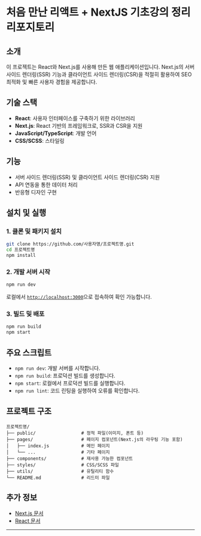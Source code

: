 # 처음 만난 리액트 + NextJS 기초강의 정리 리포지토리

## 소개
이 프로젝트는 React와 Next.js를 사용해 만든 웹 애플리케이션입니다. Next.js의 서버 사이드 렌더링(SSR) 기능과 클라이언트 사이드 렌더링(CSR)을 적절히 활용하여 SEO 최적화 및 빠른 사용자 경험을 제공합니다.

## 기술 스택
- **React**: 사용자 인터페이스를 구축하기 위한 라이브러리
- **Next.js**: React 기반의 프레임워크로, SSR과 CSR을 지원
- **JavaScript/TypeScript**: 개발 언어
- **CSS/SCSS**: 스타일링

## 기능
- 서버 사이드 렌더링(SSR) 및 클라이언트 사이드 렌더링(CSR) 지원
- API 연동을 통한 데이터 처리
- 반응형 디자인 구현

## 설치 및 실행

### 1. 클론 및 패키지 설치
```bash
git clone https://github.com/사용자명/프로젝트명.git
cd 프로젝트명
npm install
```

### 2. 개발 서버 시작
```bash
npm run dev
```
로컬에서 [`http://localhost:3000`](http://localhost:3000)으로 접속하여 확인 가능합니다.

### 3. 빌드 및 배포
```bash
npm run build
npm start
```

## 주요 스크립트
- `npm run dev`: 개발 서버를 시작합니다.
- `npm run build`: 프로덕션 빌드를 생성합니다.
- `npm start`: 로컬에서 프로덕션 빌드를 실행합니다.
- `npm run lint`: 코드 린팅을 실행하여 오류를 확인합니다.

## 프로젝트 구조
```plaintext
프로젝트명/
├── public/                 # 정적 파일(이미지, 폰트 등)
├── pages/                  # 페이지 컴포넌트(Next.js의 라우팅 기능 포함)
│   ├── index.js            # 메인 페이지
│   └── ...                 # 기타 페이지
├── components/             # 재사용 가능한 컴포넌트
├── styles/                 # CSS/SCSS 파일
├── utils/                  # 유틸리티 함수
└── README.md               # 리드미 파일
```

## 추가 정보
- [Next.js 문서](https://nextjs.org/docs)
- [React 문서](https://reactjs.org/docs)

---

